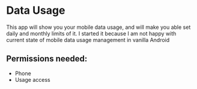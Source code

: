 # Data Usage
This app will show you your mobile data usage, and will make you able set daily and monthly limits of it. I started it because I am not happy with current state of mobile data usage management in vanilla Android

##  Permissions needed:
- Phone
- Usage access
